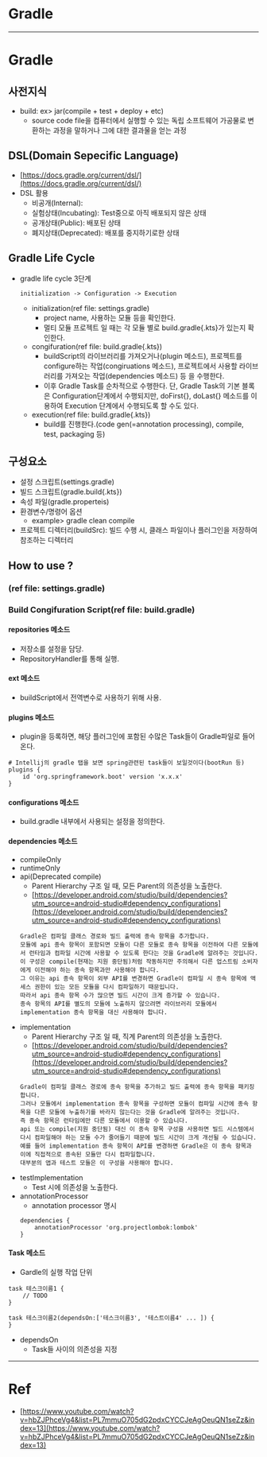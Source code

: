 # Gradle

---


# Gradle
## 사전지식
- build: ex> jar(compile + test + deploy + etc)
  - source code file을 컴퓨터에서 실행할 수 있는 독립 소프트웨어 가공물로 변환하는 과정을 말하거나 그에 대한 결과물을 얻는 과정

## DSL(Domain Sepecific Language)
- [https://docs.gradle.org/current/dsl/](https://docs.gradle.org/current/dsl/)
- DSL 활용
  - 비공개(Internal): 
  - 실험상태(Incubating): Test중으로 아직 배포되지 않은 상태
  - 공개상태(Public): 배포된 상태
  - 폐지상태(Deprecated): 배포를 중지하기로한 상태

## Gradle Life Cycle
- gradle life cycle 3단계
  ```
  initialization -> Configuration -> Execution
  ```
  - initialization(ref file: settings.gradle)
    - project name, 사용하는 모듈 등을 확인한다.
    - 멀티 모듈 프로젝트 일 때는 각 모듈 별로 build.gradle{.kts}가 있는지 확인한다.
  - congifuration(ref file: build.gradle{.kts})
    - buildScript의 라이브러리를 가져오거나(plugin 메소드), 프로젝트를 configure하는 작업(congiruations 메소드), 프로젝트에서 사용할 라이브러리를 가져오는 작업(dependencies 메소드) 등 을 수행한다.
    - 이후 Gradle Task를 순차적으로 수행한다. 단, Gradle Task의 기본 블록은 Configuration단계에서 수행되지만, doFirst{}, doLast{} 메소드를 이용하여 Execution 단계에서 수행되도록 할 수도 있다.
  - execution(ref file: build.gradle{.kts})
    - build를 진행한다.(code gen(=annotation processing), compile, test, packaging 등)

## 구성요소
- 설정 스크립트(settings.gradle)
- 빌드 스크립트(gradle.build{.kts})
- 속성 파일(gradle.properteis)
- 환경변수/명령어 옵션
  - example> gradle clean compile
- 프로젝트 디렉터리(buildSrc): 빌드 수행 시, 클래스 파일이나 플러그인을 저장하여 참조하는 디렉터리

## How to use ?
### (ref file: settings.gradle)

### Build Congifuration Script(ref file: build.gradle)
#### repositories 메소드
- 저장소를 설정을 담당.
- RepositoryHandler를 통해 실행.

#### ext 메소드
- buildScript에서 전역변수로 사용하기 위해 사용.

#### plugins 메소드
- plugin을 등록하면, 해당 플러그인에 포함된 수많은 Task들이 Gradle파일로 들어온다.
```
# Intellij의 gradle 탭을 보면 spring관련된 task들이 보일것이다(bootRun 등)
plugins {
    id 'org.springframework.boot' version 'x.x.x'
}
```

#### configurations 메소드
- build.gradle 내부에서 사용되는 설정을 정의한다.

#### dependencies 메소드
- compileOnly
- runtimeOnly
- api(Deprecated compile)
  - Parent Hierarchy 구조 일 때, 모든 Parent의 의존성을 노출한다.
  - [https://developer.android.com/studio/build/dependencies?utm_source=android-studio#dependency_configurations](https://developer.android.com/studio/build/dependencies?utm_source=android-studio#dependency_configurations)
  ```
  Gradle은 컴파일 클래스 경로와 빌드 출력에 종속 항목을 추가합니다.
  모듈에 api 종속 항목이 포함되면 모듈이 다른 모듈로 종속 항목을 이전하여 다른 모듈에서 런타임과 컴파일 시간에 사용할 수 있도록 한다는 것을 Gradle에 알려주는 것입니다.
  이 구성은 compile(현재는 지원 중단됨)처럼 작동하지만 주의해서 다른 업스트림 소비자에게 이전해야 하는 종속 항목과만 사용해야 합니다.
  그 이유는 api 종속 항목이 외부 API를 변경하면 Gradle이 컴파일 시 종속 항목에 액세스 권한이 있는 모든 모듈을 다시 컴파일하기 때문입니다.
  따라서 api 종속 항목 수가 많으면 빌드 시간이 크게 증가할 수 있습니다.
  종속 항목의 API를 별도의 모듈에 노출하지 않으려면 라이브러리 모듈에서 implementation 종속 항목을 대신 사용해야 합니다.
  ```
- implementation
  - Parent Hierarchy 구조 일 때, 직계 Parent의 의존성을 노출한다.
  - [https://developer.android.com/studio/build/dependencies?utm_source=android-studio#dependency_configurations](https://developer.android.com/studio/build/dependencies?utm_source=android-studio#dependency_configurations)
  ```
  Gradle이 컴파일 클래스 경로에 종속 항목을 추가하고 빌드 출력에 종속 항목을 패키징합니다.
  그러나 모듈에서 implementation 종속 항목을 구성하면 모듈이 컴파일 시간에 종속 항목을 다른 모듈에 누출하기를 바라지 않는다는 것을 Gradle에 알려주는 것입니다.
  즉 종속 항목은 런타임에만 다른 모듈에서 이용할 수 있습니다.
  api 또는 compile(지원 중단됨) 대신 이 종속 항목 구성을 사용하면 빌드 시스템에서 다시 컴파일해야 하는 모듈 수가 줄어들기 때문에 빌드 시간이 크게 개선될 수 있습니다.
  예를 들어 implementation 종속 항목이 API를 변경하면 Gradle은 이 종속 항목과 이에 직접적으로 종속된 모듈만 다시 컴파일합니다.
  대부분의 앱과 테스트 모듈은 이 구성을 사용해야 합니다.
  ```
- testImplementation
  - Test 시에 의존성을 노출한다.
- annotationProcessor
  - annotation processor 명시
  ```
  dependencies {
      annotationProcessor 'org.projectlombok:lombok'
  }
  ```
  

  
#### Task 메소드
- Gardle의 실행 작업 단위
```
task 테스크이름1 {
    // TODO
}

task 테스크이름2(dependsOn:['테스크이름3', '테스트이름4' ... ]) {
}
```
  - dependsOn
    - Task들 사이의 의존성을 지정

---

# Ref
- [https://www.youtube.com/watch?v=hbZJPhceVg4&list=PL7mmuO705dG2pdxCYCCJeAgOeuQN1seZz&index=13](https://www.youtube.com/watch?v=hbZJPhceVg4&list=PL7mmuO705dG2pdxCYCCJeAgOeuQN1seZz&index=13)

